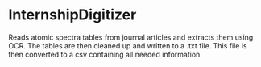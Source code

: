 # InternshipDigitizer
Reads atomic spectra tables from journal articles and extracts them using OCR. The tables are then cleaned up and written to a .txt file. This file is then converted to a csv containing all needed information.
